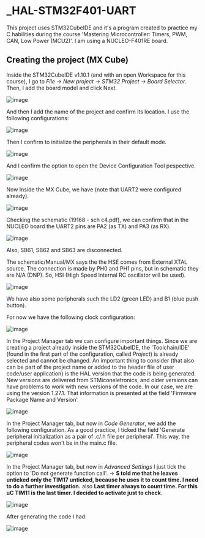 # _HAL-STM32F401-UART
This project uses STM32CubeIDE and it's a program created to practice my C habilities during the course 'Mastering Microcontroller: Timers, PWM, CAN, Low Power (MCU2)'. I am using a NUCLEO-F401RE board.

## Creating the project (MX Cube)

Inside the STM32CubeIDE v1.10.1 (and with an open Workspace for this course), I go to *File -> New project -> STM32 Project -> Board Selector*. Then, I add the board model and click Next.

![image](https://user-images.githubusercontent.com/58916022/210432085-ca5a464b-476e-4b72-bf6e-c8bd9d2f3b63.png)

And then I add the name of the project and confirm its location. I use the following configurations:

![image](https://user-images.githubusercontent.com/58916022/210432472-97ca1c66-6103-4148-bcc2-3097798b7c11.png)

Then I confirm to initialize the peripherals in their default mode.

![image](https://user-images.githubusercontent.com/58916022/210432512-3777c7b6-1e06-4a5a-8d3f-c4f61857985e.png)

And I confirm the option to open the Device Configuration Tool pespective.

![image](https://user-images.githubusercontent.com/58916022/210432563-6469041f-c312-41ac-96df-5ec084995fb9.png)

Now Inside the MX Cube, we have (note that UART2 were configured already).

![image](https://user-images.githubusercontent.com/58916022/210433545-20da0f57-f137-47ab-b8a6-3480a49697e3.png)

Checking the schematic (19168 - sch c4.pdf), we can confirm that in the NUCLEO board the UART2 pins are PA2 (as TX) and PA3 (as RX).

![image](https://user-images.githubusercontent.com/58916022/210433930-1bca937c-81bd-46a1-a7f8-f3637f403371.png)

Also, SB61, SB62 and SB63 are disconnected. 

The schematic/Manual/MX says the the HSE comes from External XTAL source. The connection is made by PH0 and PH1 pins, but in schematic they are N/A (DNP). So, HSI (High Speed Internal RC oscillator will be used).

![image](https://user-images.githubusercontent.com/58916022/210435312-c4015301-5b59-4ee4-b3d0-5e29c41bd65d.png)

We have also some peripherals such the LD2 (green LED) and B1 (blue push button).

For now we have the following clock configuration: 

![image](https://user-images.githubusercontent.com/58916022/210435532-e9759813-dbe9-4f69-9fbf-82488eb490ea.png)

In the Project Manager tab we can configure important things. Since we are creating a project already inside the STM32CubeIDE, the 'Toolchain/IDE' (found in the first part of the configuration, called *Project*) is already selected and cannot be changed. An important thing to consider (that also can be part of the project name or added to the header file of user code/user application) is the HAL version that the code is being generated. New versions are delivered from STMiconeletronics, and older versions can have problems to work with new versions of the code. In our case, we are using the version 1.27.1. That information is presented at the field 'Firmware Package Name and Version'.

![image](https://user-images.githubusercontent.com/58916022/210436547-1ec08c32-a5bf-4016-bd65-46ca4c0843ac.png)

In the Project Manager tab, but now in *Code Generator*, we add the following configuration. As a good practice, I ticked the field 'Generate peripheral initialization as a pair of .c/.h file per peripheral'. This way, the peripheral codes won't be in the main.c file.

![image](https://user-images.githubusercontent.com/58916022/210437177-51353213-8f72-4de0-8f27-ef0dfe246209.png)

In the Project Manager tab, but now in *Advanced Settings* I just tick the option to 'Do not generate function call'. -> **S told me that he leaves unticked only the TIM17 unticked, because he uses it to count time. I need to do a further investigation.** also **Last timer always to count time. For this uC TIM11 is the last timer. I decided to activate just to check**.

![image](https://user-images.githubusercontent.com/58916022/210438248-4fef3a6c-5872-48ba-8bba-dd825c18db25.png)

After generating the code I had:

![image](https://user-images.githubusercontent.com/58916022/210438463-a753dde8-40fa-4af7-8371-5426903a9f53.png)



